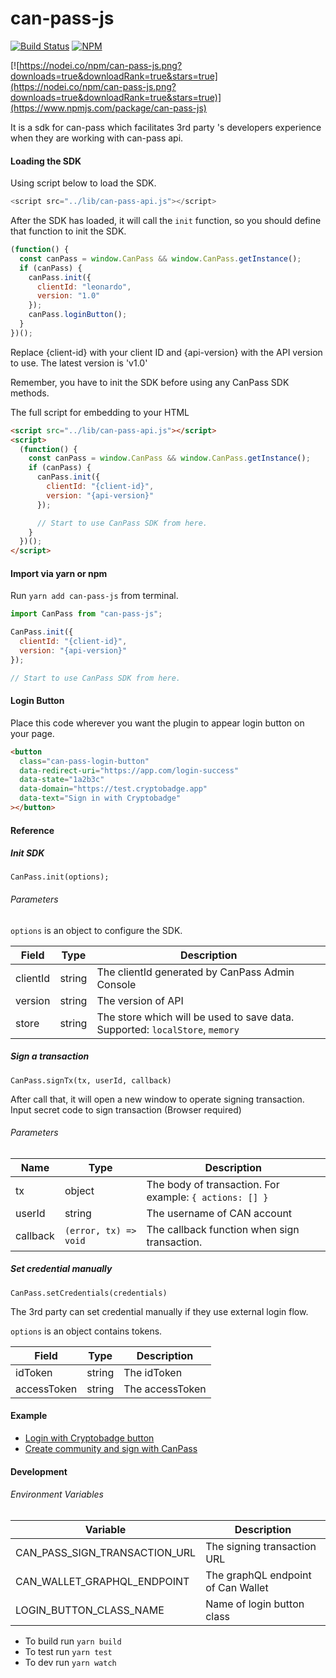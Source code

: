 # can-pass-js

[![Build Status](https://travis-ci.org/canfoundation/can-pass-js.svg?branch=master)](https://travis-ci.org/canfoundation/can-pass-js) 
[![NPM](https://img.shields.io/npm/v/can-pass-js.svg)](https://www.npmjs.org/package/can-pass-js)

[![https://nodei.co/npm/can-pass-js.png?downloads=true&downloadRank=true&stars=true](https://nodei.co/npm/can-pass-js.png?downloads=true&downloadRank=true&stars=true)](https://www.npmjs.com/package/can-pass-js)

It is a sdk for can-pass which facilitates 3rd party 's developers experience when they are working with can-pass api.

#### Loading the SDK

Using script below to load the SDK.

```javascript
<script src="../lib/can-pass-api.js"></script>
```

After the SDK has loaded, it will call the `init` function, so you should define that function to init the SDK.

```javascript
(function() {
  const canPass = window.CanPass && window.CanPass.getInstance();
  if (canPass) {
    canPass.init({
      clientId: "leonardo",
      version: "1.0"
    });
    canPass.loginButton();
  }
})();
```

Replace {client-id} with your client ID and {api-version} with the API version to use. The latest version is 'v1.0'

Remember, you have to init the SDK before using any CanPass SDK methods.

The full script for embedding to your HTML

```html
<script src="../lib/can-pass-api.js"></script>
<script>
  (function() {
    const canPass = window.CanPass && window.CanPass.getInstance();
    if (canPass) {
      canPass.init({
        clientId: "{client-id}",
        version: "{api-version}"
      });

      // Start to use CanPass SDK from here.
    }
  })();
</script>
```

#### Import via yarn or npm

Run `yarn add can-pass-js` from terminal.

```javascript
import CanPass from "can-pass-js";

CanPass.init({
  clientId: "{client-id}",
  version: "{api-version}"
});

// Start to use CanPass SDK from here.
```

#### Login Button

Place this code wherever you want the plugin to appear login button on your page.

```html
<button
  class="can-pass-login-button"
  data-redirect-uri="https://app.com/login-success"
  data-state="1a2b3c"
  data-domain="https://test.cryptobadge.app"
  data-text="Sign in with Cryptobadge"
></button>
```

#### Reference

##### Init SDK

```
CanPass.init(options);
```

###### Parameters

`options` is an object to configure the SDK.

| Field    | Type   | Description                                                                  |
| -------- | ------ | ---------------------------------------------------------------------------- |
| clientId | string | The clientId generated by CanPass Admin Console                              |
| version  | string | The version of API                                                           |
| store    | string | The store which will be used to save data. Supported: `localStore`, `memory` |

##### Sign a transaction

`CanPass.signTx(tx, userId, callback)`

After call that, it will open a new window to operate signing transaction. Input secret code to sign transaction (Browser required)

###### Parameters

| Name     | Type                  | Description                                             |
| -------- | --------------------- | ------------------------------------------------------- |
| tx       | object                | The body of transaction. For example: `{ actions: [] }` |
| userId   | string                | The username of CAN account                             |
| callback | `(error, tx) => void` | The callback function when sign transaction.            |

##### Set credential manually

`CanPass.setCredentials(credentials)`

The 3rd party can set credential manually if they use external login flow.

`options` is an object contains tokens.

| Field       | Type   | Description     |
| ----------- | ------ | --------------- |
| idToken     | string | The idToken     |
| accessToken | string | The accessToken |

#### Example

- [Login with Cryptobadge button](http://git.baikal.io/can/can-pass-api/tree/canary/example/index.html)
- [Create community and sign with CanPass](http://git.baikal.io/can/can-pass-api/tree/canary/example/community.html)

#### Development

###### Environment Variables

| Variable                      | Description                        |
| ----------------------------- | ---------------------------------- |
| CAN_PASS_SIGN_TRANSACTION_URL | The signing transaction URL        |
| CAN_WALLET_GRAPHQL_ENDPOINT   | The graphQL endpoint of Can Wallet |
| LOGIN_BUTTON_CLASS_NAME       | Name of login button class         |

- To build run `yarn build`
- To test run `yarn test`
- To dev run `yarn watch`
